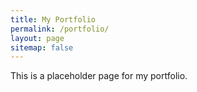 ```yaml
---
title: My Portfolio
permalink: /portfolio/
layout: page
sitemap: false 
---
```

This is a placeholder page for my portfolio.

